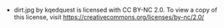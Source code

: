 * dirt.jpg by kqedquest is licensed with CC BY-NC 2.0. To view a copy of this license, visit https://creativecommons.org/licenses/by-nc/2.0/
